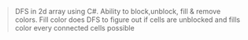 >DFS in 2d array using C#. Ability to block,unblock, fill & remove colors.
>Fill color does DFS to figure out if cells are unblocked and fills color every connected cells possible
